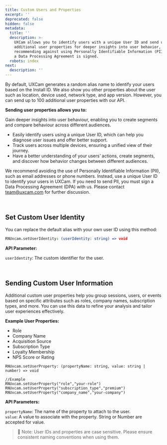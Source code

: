 ```yaml
---
title: Custom Users and Properties
excerpt: ''
deprecated: false
hidden: false
metadata:
  title: ''
  description: >-
    UXCam allows you to identify users with a unique User ID and send up to 100
    additional user properties for deeper insights into user behavior, while
    recommending against using Personally Identifiable Information (PII) unless
    a Data Processing Agreement is signed.
  robots: index
next:
  description: ''
---
```

By default, UXCam generates a random alias name to identify your users based on the Install ID. We also show you other properties about the user such as location, device used, network type, and app version. However, you can send up to 100 additional user properties with our API.

**Sending user properties allows you to:**

Gain deeper insights into user behaviour, enabling you to create segments and compare behaviour across different audiences.

* Easily identify users using a unique User ID, which can help you diagnose user issues and offer better support.
* Track users across multiple devices, ensuring a unified view of their journey.
* Have a better understanding of your users’ actions, create segments, and discover how behavior changes between different audiences.

We recommend avoiding the use of Personally Identifiable Information (PII), such as email addresses or phone numbers. Instead, use a unique User ID to identify your users in UXCam. If you need to send PII, you must sign a Data Processing Agreement (DPA) with us. Please contact [team@uxcam.com](mailto:team@uxcam.com) for further discussion.

<br />

## Set Custom User Identity

You can replace the default alias with your own user ID using this method:

```coffeescript React Native
RNUxcam.setUserIdentity: (userIdentity: string) => void
```

**API Parameter:**

`userIdentity`: The custom identifier for the user.

<br />

## Sending Custom User Information

Additional custom user properties help you group sessions, users, or events based on specific attributes such as roles, company names, subscription types, and more. You can use this data to refine your analysis and tailor user experiences effectively.

**Example User Properties:**

* Role
* Company Name
* Acquisition Source
* Subscription Type
* Loyalty Membership
* NPS Score or Rating

```Text React Native
RNUxcam.setUserProperty: (propertyName: string, value: string | number) => void
    
//Example
RNUxcam.setUserProperty("role","your-role")
RNUxcam.setUserProperty("subscription_type","premium")
RNUxcam.setUserProperty("company_name","your-company")

```

**API Parameters:**

`propertyName`: The name of the property to attach to the user.\
`value`: A value to associate with the property. String or Number are accepted for value.

> 🚧 Note: User IDs and properties are case sensitive. Please ensure consistent naming conventions when using them.
